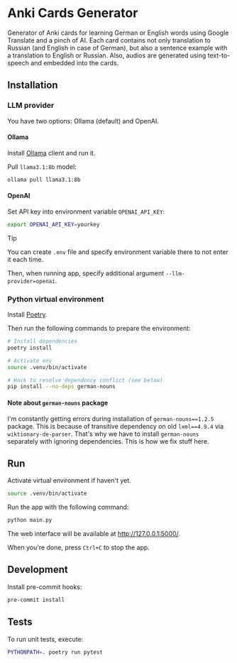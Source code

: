 # Anki Cards Generator

Generator of Anki cards for learning German or English words using Google Translate and a pinch of AI.
Each card contains not only translation to Russian (and English in case of German), but also a sentence example with a translation to English or Russian.
Also, audios are generated using text-to-speech and embedded into the cards.

## Installation

### LLM provider

You have two options: Ollama (default) and OpenAI.

#### Ollama

Install [Ollama](https://ollama.com/download) client and run it. 
 
Pull `llama3.1:8b` model:

```bash
ollama pull llama3.1:8b
```

#### OpenAI

Set API key into environment variable `OPENAI_API_KEY`:

```bash
export OPENAI_API_KEY=yourkey
```

> [!TIP]
> You can create `.env` file and specify environment variable there to not enter it each time.

Then, when running app, specify additional argument `--llm-provider=openai`.

### Python virtual environment

Install [Poetry](https://python-poetry.org/docs/#installation).

Then run the following commands to prepare the environment:

```bash
# Install dependencies
poetry install

# Activate env
source .venv/bin/activate

# Hack to resolve dependency conflict (see below)
pip install --no-deps german-nouns
```

#### Note about `german-nouns` package

I'm constantly getting errors during installation of `german-nouns==1.2.5` package.
This is because of transitive dependency on old `lxml==4.9.4` via `wiktionary-de-parser`.
That's why we have to install `german-nouns` separately with ignoring dependencies.
This is how we fix stuff here.

## Run

Activate virtual environment if haven't yet.

```bash
source .venv/bin/activate
```

Run the app with the following command:

```bash
python main.py
```

The web interface will be available at http://127.0.0.1:5000/.

When you're done, press `Ctrl+C` to stop the app.

## Development

Install pre-commit hooks:

```bash
pre-commit install
```

## Tests

To run unit tests, execute:

```bash
PYTHONPATH=. poetry run pytest
```
